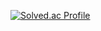 [![Solved.ac Profile](http://mazassumnida.wtf/api/generate_badge?boj=aseprite)](https://solved.ac/aseprite)
